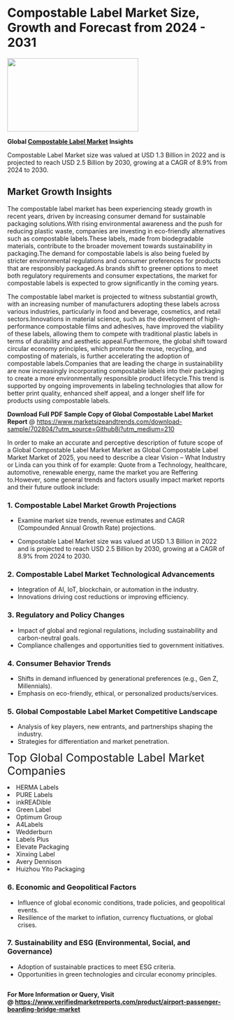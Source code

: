 <H1>Compostable Label Market Size, Growth and Forecast from 2024 - 2031</H1><img class="aligncenter size-medium wp-image-584254" src="https://thirdeyenews.in/wp-content/uploads/2024/09/Global-Market-Research-300x168.jpeg" alt="" width="300" height="168" /><p><strong>Global&nbsp;<a href="https://www.marketsizeandtrends.com/download-sample/702804/?utm_source=Github8j?utm_medium=210">Compostable Label Market</a> Insights</strong></p><p>Compostable Label Market size was valued at USD 1.3 Billion in 2022 and is projected to reach USD 2.5 Billion by 2030, growing at a CAGR of 8.9% from 2024 to 2030.</p><p><h2>Market Growth Insights</h2> <p>The compostable label market has been experiencing steady growth in recent years, driven by increasing consumer demand for sustainable packaging solutions.With rising environmental awareness and the push for reducing plastic waste, companies are investing in eco-friendly alternatives such as compostable labels.These labels, made from biodegradable materials, contribute to the broader movement towards sustainability in packaging.The demand for compostable labels is also being fueled by stricter environmental regulations and consumer preferences for products that are responsibly packaged.As brands shift to greener options to meet both regulatory requirements and consumer expectations, the market for compostable labels is expected to grow significantly in the coming years.</p> <p>The compostable label market is projected to witness substantial growth, with an increasing number of manufacturers adopting these labels across various industries, particularly in food and beverage, cosmetics, and retail sectors.Innovations in material science, such as the development of high-performance compostable films and adhesives, have improved the viability of these labels, allowing them to compete with traditional plastic labels in terms of durability and aesthetic appeal.Furthermore, the global shift toward circular economy principles, which promote the reuse, recycling, and composting of materials, is further accelerating the adoption of compostable labels.Companies that are leading the charge in sustainability are now increasingly incorporating compostable labels into their packaging to create a more environmentally responsible product lifecycle.This trend is supported by ongoing improvements in labeling technologies that allow for better print quality, enhanced shelf appeal, and a longer shelf life for products using compostable labels.</p> <p><span class=""><strong>Download Full PDF Sample Copy of Global Compostable Label Market Report</strong> @ <a href="https://www.marketsizeandtrends.com/download-sample/702804/?utm_source=Github8j?utm_medium=210" target="_blank">https://www.marketsizeandtrends.com/download-sample/702804/?utm_source=Github8j?utm_medium=210</a></span></p><p>In order to make an accurate and perceptive description of future scope of a Global&nbsp;Compostable Label Market Market as Global&nbsp;Compostable Label Market Market of 2025, you need to describe a clear Vision &ndash; What Industry or Linda can you think of for example: Quote from a Technology, healthcare, automotive, renewable energy, name the market you are Reffering to.However, some general trends and factors usually impact market reports and their future outlook include:</p><h3>1.&nbsp;<strong>Compostable Label Market Growth Projections</strong></h3><ul><li>Examine market size trends, revenue estimates and CAGR (Compounded Annual Growth Rate) projections.</li><li><p>Compostable Label Market size was valued at USD 1.3 Billion in 2022 and is projected to reach USD 2.5 Billion by 2030, growing at a CAGR of 8.9% from 2024 to 2030.</p></li></ul><h3>2.&nbsp;<strong>Compostable Label Market Technological Advancements</strong></h3><ul><li>Integration of AI, IoT, blockchain, or automation in the industry.</li><li>Innovations driving cost reductions or improving efficiency.</li></ul><h3>3.&nbsp;<strong>Regulatory and Policy Changes</strong></h3><ul><li>Impact of global and regional regulations, including sustainability and carbon-neutral goals.</li><li>Compliance challenges and opportunities tied to government initiatives.</li></ul><h3>4.&nbsp;<strong>Consumer Behavior Trends</strong></h3><ul><li>Shifts in demand influenced by generational preferences (e.g., Gen Z, Millennials).</li><li>Emphasis on eco-friendly, ethical, or personalized products/services.</li></ul><h3>5.&nbsp;<strong>Global Compostable Label Market Competitive Landscape</strong></h3><ul><li>Analysis of key players, new entrants, and partnerships shaping the industry.</li><li>Strategies for differentiation and market penetration.</li></ul><p data-pm-slice="1 1 []"><span style="color: inherit; font-family: inherit; font-size: 25px;">Top Global Compostable Label Market Companies</span></p><div class="" data-test-id=""><p><li>HERMA Labels</li><li> PURE Labels</li><li> inkREADible</li><li> Green Label</li><li> Optimum Group</li><li> A4Labels</li><li> Wedderburn</li><li> Labels Plus</li><li> Elevate Packaging</li><li> Xinxing Label</li><li> Avery Dennison</li><li> Huizhou Yito Packaging</li></p></div><h3>6.&nbsp;<strong>Economic and Geopolitical Factors</strong></h3><ul><li>Influence of global economic conditions, trade policies, and geopolitical events.</li><li>Resilience of the market to inflation, currency fluctuations, or global crises.</li></ul><h3>7.&nbsp;<strong>Sustainability and ESG (Environmental, Social, and Governance)</strong></h3><ul><li>Adoption of sustainable practices to meet ESG criteria.</li><li>Opportunities in green technologies and circular economy principles.</li></ul><h2><strong style="font-size: 14px;">For More Information or Query, Visit @&nbsp;</strong><a style="background-color: #ffffff; font-size: 14px;" href="https://www.marketsizeandtrends.com/report/compostable-label-market/" target="_blank">https://www.verifiedmarketreports.com/product/airport-passenger-boarding-bridge-market</a></h2>